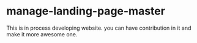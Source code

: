 # manage-landing-page-master

This is  in process developing website. you can have contribution in it and make it more awesome one.

